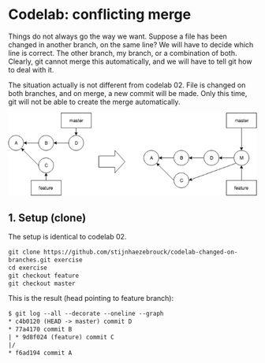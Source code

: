# Codelab: conflicting merge

Things do not always go the way we want. Suppose a file has been changed in another branch, on the same line?
We will have to decide which line is correct. The other branch, my branch, or a combination of both. Clearly,
git cannot merge this automatically, and we will have to tell git how to deal with it.

The situation actually is not different from codelab 02. File is changed on both branches, and on merge, a new commit
will be made. Only this time, git will not be able to create the merge automatically.

![conflicting merge](../codelab02/git-merge-with-commit.png "Conflicting merge")


## 1. Setup (clone)
The setup is identical to codelab 02.

```
git clone https://github.com/stijnhaezebrouck/codelab-changed-on-branches.git exercise
cd exercise
git checkout feature
git checkout master
```

This is the result (head pointing to feature branch):

```
$ git log --all --decorate --oneline --graph
* c4b0120 (HEAD -> master) commit D
* 77a4170 commit B
| * 9d8f024 (feature) commit C
|/  
* f6ad194 commit A
```
